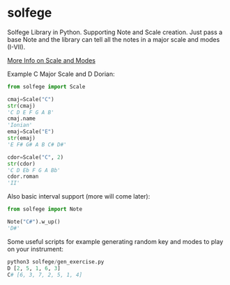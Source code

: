 # solfege
Solfege Library in Python. Supporting Note and Scale creation. Just pass a base Note and the library can tell all the notes in a major scale and modes (I-VII).

[More Info on Scale and Modes](https://en.wikipedia.org/wiki/Mode_(music))


Example C Major Scale and D Dorian:

```python
from solfege import Scale

cmaj=Scale("C")
str(cmaj)
'C D E F G A B'
cmaj.name
'Ionian'
emaj=Scale("E")
str(emaj)
'E F# G# A B C# D#'

cdor=Scale("C", 2)
str(cdor)
'C D Eb F G A Bb'
cdor.roman
'II'
```

Also basic interval support (more will come later):
```python
from solfege import Note

Note("C#").w_up()
'D#'
```

Some useful scripts for example generating random key and modes to play on your instrument:

```python
python3 solfege/gen_exercise.py
D [2, 5, 1, 6, 3]
C# [6, 3, 7, 2, 5, 1, 4]
```
